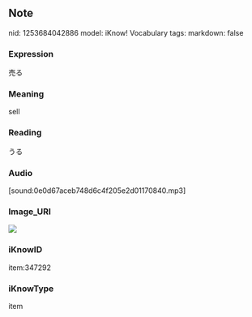 ## Note
nid: 1253684042886
model: iKnow! Vocabulary
tags: 
markdown: false

### Expression
売る

### Meaning
sell

### Reading
うる

### Audio
[sound:0e0d67aceb748d6c4f205e2d01170840.mp3]

### Image_URI
<img src="e5797eb462b867d64e20a7df8c754047.jpg">

### iKnowID
item:347292

### iKnowType
item
